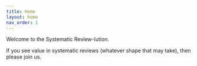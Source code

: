 ```yaml
---
title: Home
layout: home
nav_order: 1
---
```


Welcome to the Systematic Review-lution.

If you see value in systematic reviews (whatever shape that may take), then please join us. 



